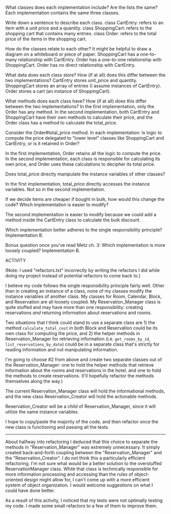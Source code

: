 What classes does each implementation include? Are the lists the same?
Each implementation contains the same three classes.

Write down a sentence to describe each class.
class CartEntry: refers to an item with a unit price and a quantity.
class ShoppingCart: refers to the shopping cart that contains many entries.
class Order: refers to the total price of the items in the shopping cart.

How do the classes relate to each other? It might be helpful to draw a diagram on a whiteboard or piece of paper.
ShoppingCart has a one-to-many relationship with CartEntry. Order has a one-to-one relationship with ShoppingCart. Order has no direct relationship with CartEntry.

What data does each class store? How (if at all) does this differ between the two implementations?
CartEntry stores unit_price and quantity. ShoppingCart stores an array of entries (I assume instances of CartEntry). Order stores a cart (an instance of ShoppingCart).

What methods does each class have? How (if at all) does this differ between the two implementations?
In the first implementation, only the Order has any method. In the second implementation, both CartEntry and ShoppingCart have their own methods to calculate their price, and the Order class has a method to calculate the total_price.

Consider the Order#total_price method. In each implementation:
  Is logic to compute the price delegated to "lower level" classes like ShoppingCart and CartEntry, or is it retained in Order?
 
  In the first implementation, Order retains all the logic to compute the price. In the second implementation, each class is responsible for calculating its own price, and Order uses these calculations to decipher its total price.

  Does total_price directly manipulate the instance variables of other classes?

  In the first implementation, total_price directly accesses the instance variables. Not so in the second implementation.
 
  If we decide items are cheaper if bought in bulk, how would this change the code? Which implementation is easier to modify?

  The second implementation is easier to modify because we could add a method inside the CartEntry class to calculate the bulk discount.

  Which implementation better adheres to the single responsibility principle?
  Implementation B.

Bonus question once you've read Metz ch. 3: Which implementation is more loosely coupled?
Implementation B.


ACTIVITY

(Note: I used "refactors.txt" incorrectly by writing the refactors I did while doing my project instead of potential refactors to come back to.)

I believe my code follows the single responsibility principle fairly well. Other than in creating an instance of a class, none of my classes modify the instance variables of another class. My classes for Room, Calendar, Block, and Reservation are all loosely coupled. My Reservation_Manager class is quite stuffed and may have more than one responsibility: creating reservations *and* returning information about reservations and rooms.

Two situations that I think could stand to use a separate class are 1) the method `calculate_total_cost` in both Block and Reservation could be its own class for computing the price, and 2) the helper methods in Reservation_Manager for retrieving information (i.e. `get_rooms_by_id`, `list_reservations_by_date`) could be in a separate class that's strictly for reading information and not manipulating information.

I'm going to choose #2 from above and create two separate classes out of the Reservation_Manager: one to hold the helper methods that retrieve information about the rooms and reservations in the hotel, and one to hold the methods to create reservations. (I'll hopefully refactor the methods themselves along the way.)

The current Reservation_Manager class will hold the informational methods, and the new class Reservation_Creator will hold the actionable methods.

Reservation_Creator will be a child of Reservation_Manager, since it will utilize the same instance variables.

I hope to copy/paste the majority of the code, and then refactor once the new class is functioning and passing all the tests.

---

About halfway into refactoring I deduced that this choice to separate the methods in "Reservation_Manager" was extremely unnecessary. It simply created back-and-forth coupling between the "Reservation_Manager" and the "Reservation_Creator". I do not think this a particularly efficient refactoring. I'm not sure what would be a better solution to the overstuffed ReservationManager class. While that class is technically responsible for more information processing and accessing than the rules of object-oriented design might allow for, I can't come up with a more efficient system of object organization. I would welcome suggestions on what I could have done better.

As a result of this activity, I noticed that my tests were not optimally testing my code. I made some small refactors to a few of them to improve them.
